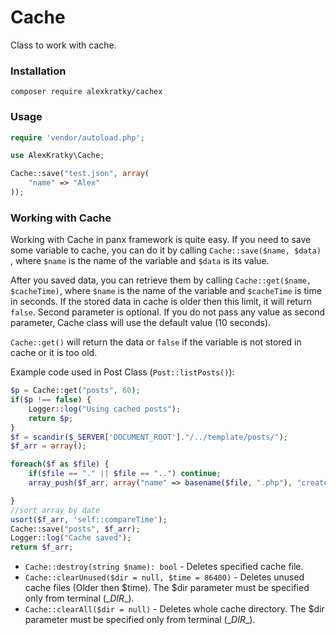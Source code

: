 # Cache

Class to work with cache.

### Installation

`composer require alexkratky/cachex`

### Usage

```php
require 'vendor/autoload.php';

use AlexKratky\Cache;

Cache::save("test.json", array(
    "name" => "Alex"
));
```

### Working with Cache

Working with Cache in panx framework is quite easy. If you need to save some variable to cache, you can do it by calling `Cache::save($name, $data) `, where `$name` is the name of the variable and `$data` is its value.

After you saved data, you can retrieve them by calling `Cache::get($name, $cacheTime)`, where `$name` is the name of the variable and `$cacheTime` is time in seconds. If the stored data in cache is older then this limit, it will return `false`. Second parameter is optional. If you do not pass any value as second parameter, Cache class will use  the default value (10 seconds).

`Cache::get()` will return the data or `false` if the variable is not stored in cache or it is too old.

Example code used in Post Class (`Post::listPosts()`):

```php
$p = Cache::get("posts", 60);
if($p !== false) {
    Logger::log("Using cached posts");
    return $p;
}
$f = scandir($_SERVER['DOCUMENT_ROOT']."/../template/posts/");
$f_arr = array();

foreach($f as $file) {
    if($file == "." || $file == "..") continue;
    array_push($f_arr, array("name" => basename($file, ".php"), "created_at" => filectime($_SERVER['DOCUMENT_ROOT']."/../template/posts/$file")));

}
//sort array by date
usort($f_arr, 'self::compareTime');
Cache::save("posts", $f_arr);
Logger::log("Cache saved");
return $f_arr;
```



* `Cache::destroy(string $name): bool` - Deletes specified cache file.
* `Cache::clearUnused($dir = null, $time = 86400)` - Deletes unused cache files (Older then $time). The $dir parameter must be specified only from terminal (\__DIR__).
* `Cache::clearAll($dir = null)` - Deletes whole cache directory. The $dir parameter must be specified only from terminal (\__DIR__).